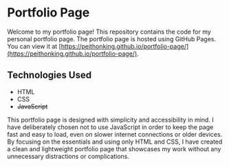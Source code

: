 # Portfolio Page

Welcome to my portfolio page! This repository contains the code for my personal portfolio page. The portfolio page is hosted using GitHub Pages. You can view it at [https://peithonking.github.io/portfolio-page/](https://peithonking.github.io/portfolio-page/).

## Technologies Used

- HTML
- CSS
- ~~JavaScript~~

This portfolio page is designed with simplicity and accessibility in mind. I have deliberately chosen not to use JavaScript in order to keep the page fast and easy to load, even on slower internet connections or older devices. By focusing on the essentials and using only HTML and CSS, I have created a clean and lightweight portfolio page that showcases my work without any unnecessary distractions or complications.


<!-- ![GitHub Streak](https://streak-stats.demolab.com?user=PeithonKing&theme=dark&mode=weekly) -->

